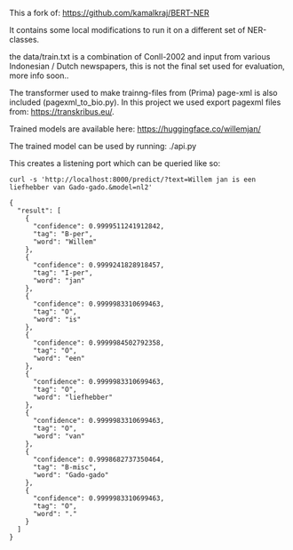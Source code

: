 This a fork of: https://github.com/kamalkraj/BERT-NER

It contains some local modifications to run it on a different set of NER-classes.

the data/train.txt is a combination of Conll-2002 and input from various Indonesian / Dutch newspapers,
this is not the final set used for evaluation, more info soon..

The transformer used to make trainng-files from (Prima) page-xml is also included (pagexml_to_bio.py).
In this project we used export pagexml files from: https://transkribus.eu/.

Trained models are available here: https://huggingface.co/willemjan/

The trained model can be used by running: ./api.py

This creates a listening port which can be queried like so:


``
curl -s 'http://localhost:8000/predict/?text=Willem jan is een liefhebber van Gado-gado.&model=nl2'
``

```
{
  "result": [
    {
      "confidence": 0.9999511241912842,
      "tag": "B-per",
      "word": "Willem"
    },
    {
      "confidence": 0.9999241828918457,
      "tag": "I-per",
      "word": "jan"
    },
    {
      "confidence": 0.9999983310699463,
      "tag": "O",
      "word": "is"
    },
    {
      "confidence": 0.9999984502792358,
      "tag": "O",
      "word": "een"
    },
    {
      "confidence": 0.9999983310699463,
      "tag": "O",
      "word": "liefhebber"
    },
    {
      "confidence": 0.9999983310699463,
      "tag": "O",
      "word": "van"
    },
    {
      "confidence": 0.9998682737350464,
      "tag": "B-misc",
      "word": "Gado-gado"
    },
    {
      "confidence": 0.9999983310699463,
      "tag": "O",
      "word": "."
    }
  ]
}
```
